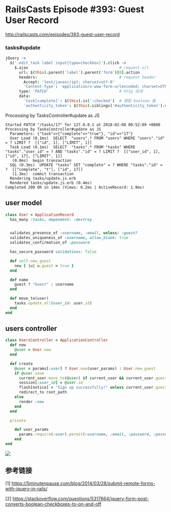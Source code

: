 # RailsCasts Episode #393: Guest User Record

http://railscasts.com/episodes/393-guest-user-record

### tasks#update

```coffee
jQuery ->
  $('.edit_task label input[type=checkbox]').click ->
    $.ajax                                        # request url
      url: $(this).parent('label').parent('form')[0].action
      headers:                                    # request header
        Accept: 'text/javascript; charset=utf-8'
        'Content-Type': 'application/x-www-form-urlencoded; charset=UTF-8'
      type: 'PATCH'                               # http 动词
      data:
        'task[complete]': $(this).is(':checked')  # 得到 boolean 值
        'authenticity_token': $(this).siblings('#authenticity_token').val()

```

Processing by TasksController#update as JS

```shell
Started PATCH "/tasks/17" for 127.0.0.1 at 2018-02-08 00:52:09 +0800
Processing by TasksController#update as JS
  Parameters: {"task"=>{"complete"=>"true"}, "id"=>"17"}
  User Load (0.1ms)  SELECT  "users".* FROM "users" WHERE "users"."id" = ? LIMIT ?  [["id", 1], ["LIMIT", 1]]
  Task Load (0.1ms)  SELECT  "tasks".* FROM "tasks" WHERE "tasks"."user_id" = ? AND "tasks"."id" = ? LIMIT ?  [["user_id", 1], ["id", 17], ["LIMIT", 1]]
   (0.0ms)  begin transaction
  SQL (0.3ms)  UPDATE "tasks" SET "complete" = ? WHERE "tasks"."id" = ?  [["complete", "t"], ["id", 17]]
   (1.3ms)  commit transaction
  Rendering tasks/update.js.erb
  Rendered tasks/update.js.erb (0.4ms)
Completed 200 OK in 14ms (Views: 6.2ms | ActiveRecord: 1.9ms)
```

## user model

```ruby
class User < ApplicationRecord
  has_many :tasks, dependent: :destroy


  validates_presence_of :username, :email, unless: :guest?
  validates_uniqueness_of :username, allow_blank: true
  validates_confirmation_of :password

  has_secure_password validations: false

  def self.new_guest
    new { |u| u.guest = true }
  end

  def name
    guest ? "Guest" : username
  end

  def move_to(user)
    tasks.update_all(user_id: user.id)
  end
end

```

## users controller

```ruby
class UsersController < ApplicationController
  def new
    @user = User.new
  end

  def create
    @user = params[:user] ? User.new(user_params) : User.new_guest
    if @user.save
      current_user.move_to(@user) if current_user && current_user.guest?
      session[:user_id] = @user.id
      flash[notice] = "Sign up successfully!" unless current_user.guest?
      redirect_to root_path
    else
      render :new
    end
  end

  private

    def user_params
      params.require(:user).permit(:username, :email, :password, :password_confirmation)
    end
end

```

![](https://ws3.sinaimg.cn/large/006tNc79ly1fo8dheab61j31kw0s3wk0.jpg)

## 参考链接
[1] https://5minutenpause.com/blog/2014/03/28/submit-remote-forms-with-jquery-in-rails/

[2] https://stackoverflow.com/questions/5317664/jquery-form-post-converts-boolean-checkboxes-to-on-and-off
